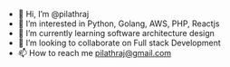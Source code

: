- 👋 Hi, I’m @pilathraj
- 👀 I’m interested in Python, Golang, AWS, PHP, Reactjs
- 🌱 I’m currently learning software architecture design
- 💞️ I’m looking to collaborate on Full stack Development
- 📫 How to reach me pilathraj@gmail.com

<!---
pilathraj/pilathraj is a ✨ special ✨ repository because its `README.md` (this file) appears on your GitHub profile.
You can click the Preview link to take a look at your changes.
--->
